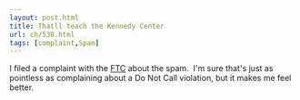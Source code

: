 ```yaml
---
layout: post.html
title: Thatll teach the Kennedy Center
url: ch/538.html
tags: [complaint,Spam]
---
```

I filed a complaint with the [FTC](http://www.ftc.gov) about the spam.  I'm sure that's just as pointless as complaining about a Do Not Call violation, but it makes me feel better.
